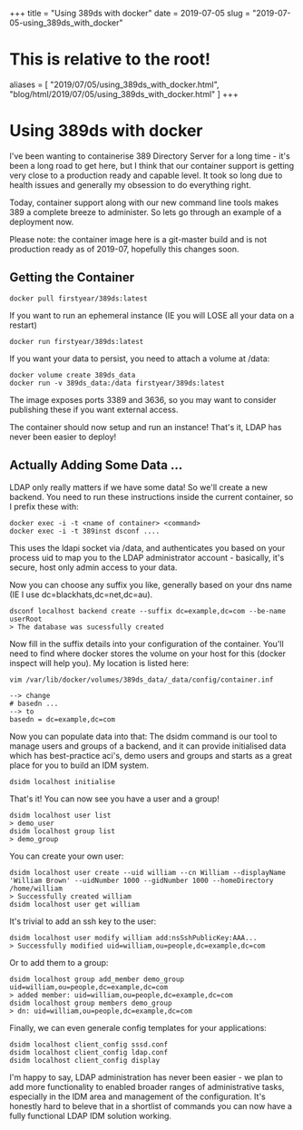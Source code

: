 +++
title = "Using 389ds with docker"
date = 2019-07-05
slug = "2019-07-05-using_389ds_with_docker"
# This is relative to the root!
aliases = [ "2019/07/05/using_389ds_with_docker.html", "blog/html/2019/07/05/using_389ds_with_docker.html" ]
+++
# Using 389ds with docker

I\'ve been wanting to containerise 389 Directory Server for a long
time - it\'s been a long road to get here, but I think that our
container support is getting very close to a production ready and
capable level. It took so long due to health issues and generally my
obsession to do everything right.

Today, container support along with our new command line tools makes 389
a complete breeze to administer. So lets go through an example of a
deployment now.

Please note: the container image here is a git-master build and is not
production ready as of 2019-07, hopefully this changes soon.

## Getting the Container

    docker pull firstyear/389ds:latest

If you want to run an ephemeral instance (IE you will LOSE all your data
on a restart)

    docker run firstyear/389ds:latest

If you want your data to persist, you need to attach a volume at /data:

    docker volume create 389ds_data
    docker run -v 389ds_data:/data firstyear/389ds:latest

The image exposes ports 3389 and 3636, so you may want to consider
publishing these if you want external access.

The container should now setup and run an instance! That\'s it, LDAP has
never been easier to deploy!

## Actually Adding Some Data \...

LDAP only really matters if we have some data! So we\'ll create a new
backend. You need to run these instructions inside the current
container, so I prefix these with:

    docker exec -i -t <name of container> <command>
    docker exec -i -t 389inst dsconf ....

This uses the ldapi socket via /data, and authenticates you based on
your process uid to map you to the LDAP administrator account -
basically, it\'s secure, host only admin access to your data.

Now you can choose any suffix you like, generally based on your dns name
(IE I use dc=blackhats,dc=net,dc=au).

    dsconf localhost backend create --suffix dc=example,dc=com --be-name userRoot
    > The database was sucessfully created

Now fill in the suffix details into your configuration of the container.
You\'ll need to find where docker stores the volume on your host for
this (docker inspect will help you). My location is listed here:

    vim /var/lib/docker/volumes/389ds_data/_data/config/container.inf

    --> change
    # basedn ...
    --> to
    basedn = dc=example,dc=com

Now you can populate data into that: The dsidm command is our tool to
manage users and groups of a backend, and it can provide initialised
data which has best-practice aci\'s, demo users and groups and starts as
a great place for you to build an IDM system.

    dsidm localhost initialise

That\'s it! You can now see you have a user and a group!

    dsidm localhost user list
    > demo_user
    dsidm localhost group list
    > demo_group

You can create your own user:

    dsidm localhost user create --uid william --cn William --displayName 'William Brown' --uidNumber 1000 --gidNumber 1000 --homeDirectory /home/william
    > Successfully created william
    dsidm localhost user get william

It\'s trivial to add an ssh key to the user:

    dsidm localhost user modify william add:nsSshPublicKey:AAA...
    > Successfully modified uid=william,ou=people,dc=example,dc=com

Or to add them to a group:

    dsidm localhost group add_member demo_group uid=william,ou=people,dc=example,dc=com
    > added member: uid=william,ou=people,dc=example,dc=com
    dsidm localhost group members demo_group
    > dn: uid=william,ou=people,dc=example,dc=com

Finally, we can even generale config templates for your applications:

    dsidm localhost client_config sssd.conf
    dsidm localhost client_config ldap.conf
    dsidm localhost client_config display

I\'m happy to say, LDAP administration has never been easier - we plan
to add more functionality to enabled broader ranges of administrative
tasks, especially in the IDM area and management of the configuration.
It\'s honestly hard to beleve that in a shortlist of commands you can
now have a fully functional LDAP IDM solution working.

